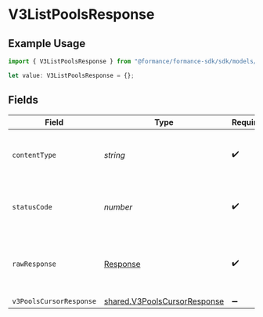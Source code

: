 # V3ListPoolsResponse

## Example Usage

```typescript
import { V3ListPoolsResponse } from "@formance/formance-sdk/sdk/models/operations";

let value: V3ListPoolsResponse = {};
```

## Fields

| Field                                                                               | Type                                                                                | Required                                                                            | Description                                                                         |
| ----------------------------------------------------------------------------------- | ----------------------------------------------------------------------------------- | ----------------------------------------------------------------------------------- | ----------------------------------------------------------------------------------- |
| `contentType`                                                                       | *string*                                                                            | :heavy_check_mark:                                                                  | HTTP response content type for this operation                                       |
| `statusCode`                                                                        | *number*                                                                            | :heavy_check_mark:                                                                  | HTTP response status code for this operation                                        |
| `rawResponse`                                                                       | [Response](https://developer.mozilla.org/en-US/docs/Web/API/Response)               | :heavy_check_mark:                                                                  | Raw HTTP response; suitable for custom response parsing                             |
| `v3PoolsCursorResponse`                                                             | [shared.V3PoolsCursorResponse](../../../sdk/models/shared/v3poolscursorresponse.md) | :heavy_minus_sign:                                                                  | OK                                                                                  |